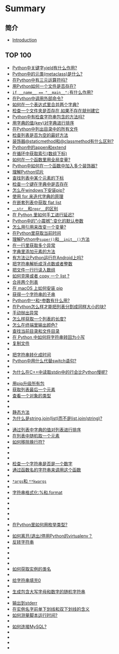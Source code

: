 
# Summary

## 简介

* [Introduction](README.md)

## TOP 100

* [Python中关键字yield有什么作用?](part/1.md)
* [Python中的元类(metaclass)是什么?](part/2.md)
* [在Python中有三元运算符吗?](part/3.md)
* [用Python如何一个文件是否存在?](part/4.md)
* [`if __name__ == "__main__":`有什么作用?](part/5.md)
* [在Python中调用外部命令?](part/6.md)
* [如何在一个表达式里合并两个字典?](part/7.md)
* [检查一个文件夹是否存在,如果不存在就创建它](part/8.md)
* [Python中有检查字符串包含的方法吗?](part/9.md)
* [用字典的值(key)对字典进行排序](part/10.md)
* [在Python中列出目录中的所有文件](part/11.md)
* [检查列表是否为空的最好方法](part/12.md)
* [装饰器@staticmethod和@classmethod有什么区别?](part/13.md)
* [Python中的appen和extend](part/14.md)
* [在循环中获取索引(数组下标)](part/15.md)
* [如何在一个函数里用全局变量?](part/16.md)
* [Python中如何在一个函数中加入多个装饰器?](part/17.md)
* [理解Python切片](part/18.md)
* [查找列表中某个元素的下标](part/19.md)
* [检查一个键在字典中是否存在](part/20.md)
* [怎么在windows下安装pip?](part/21.md)
* [使用 for 来迭代字典的原理](part/22.md)
* [在嵌套列表中获取 flat list](part/23.md)
* [`__str__`和`repr__`的区别](part/24.md)
* [在 Python 里如何手工进行延迟?](part/25.md)
* [Python中的"小震撼":变化的默认参数](part/26.md)
* [怎么用引用来改变一个变量?](part/27.md)
* [在Python里获取当前时间](part/28.md)
* [理解Python中`super()`和`__init__()`方法](part/29.md)
* [在一行里获取多个异常](part/30.md)
* [字典里添加元素的方法](part/31.md)
* [有方法让Python运行在Android上吗?](part/32.md)
* [把字符串解析成浮点数或者整数](part/33.md)
* [把文件一行行读入数组](part/34.md)
* [如何克隆或者 copy 一个 list ?](part/35.md)
* [合并两个列表](part/36.md)
* [在 macOS 上如何安装 pip](part/37.md)
* [获得一个字符串的子串](part/38.md)
* [Python中`**`和`*`参数有什么用?](part/39.md)
* [在Python怎么样才能把列表分割成同样大小的块?](part/40.md)
* [手动抛出异常](part/41.md)
* [怎么样获取一个列表的长度?](part/42.md)
* [怎么在终端里输出颜色?](part/43.md)
* [查找当前目录和文件目录](part/44.md)
* [在 Python 中如何将字符串转回为小写](part/45.md)
* [复制文件](part/46.md)
* [](part/47.md)
* [把字符串转化成时间](part/48.md)
* [Python中用什么代替switch语句?](part/49.md)
* [](part/50.md)
* [为什么在C++中读取stdin中的行会比Python慢呢?](part/51.md)
* [](part/52.md)
* [用pip升级所有包](part/53.md)
* [获取列表最后一个元素](part/54.md)
* [查看一个对象的类型](part/55.md)
* [](part/56.md)
* [](part/57.md)
* [静态方法](part/58.md)
* [为什么是string.join(list)而不是list.join(string)?](part/59.md)
* [](part/60.md)
* [通过列表中字典的值对列表进行排序](part/61.md)
* [在列表中随机取一个元素](part/62.md)
* [如何移除换行符?](part/63.md)
* [](part/64.md)
* [](part/65.md)
* [](part/66.md)
* [检查一个字符串是否是一个数字](part/67.md)
* [通过函数名的字符串来调用这个函数](part/68.md)
* [](part/69.md)
* [`*args`和 `**kwargs`](part/70.md)
* [](part/71.md)
* [字符串格式化:%和.format](part/72.md)
* [](part/73.md)
* [](part/74.md)
* [](part/75.md)
* [](part/76.md)
* [](part/77.md)
* [在Python里如何用枚举类型?](part/78.md)
* [](part/79.md)
* [如何离开/退出/停用Python的virtualenv？](part/80.md)
* [反转字符串](part/81.md)
* [](part/82.md)
* [](part/83.md)
* [](part/84.md)
* [](part/85.md)
* [如何获取实例的类名](part/86.md)
* [](part/87.md)
* [给字符串填充0](part/88.md)
* [](part/89.md)
* [生成包含大写字母和数字的随机字符串](part/90.md)
* [](part/91.md)
* [输出到stderr](part/92.md)
* [在实例名字前单下划线和双下划线的含义](part/93.md)
* [如何测量脚本运行时间?](part/94.md)
* [](part/95.md)
* [如何连接MySQL?](part/96.md)
* [](part/97.md)
* [](part/98.md)
* [](part/99.md)
* [](part/100.md)
